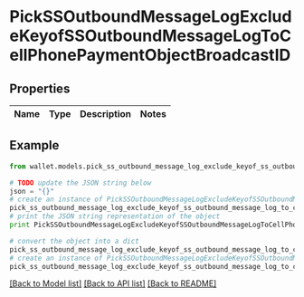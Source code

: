 # PickSSOutboundMessageLogExcludeKeyofSSOutboundMessageLogToCellPhonePaymentObjectBroadcastID


## Properties

Name | Type | Description | Notes
------------ | ------------- | ------------- | -------------

## Example

```python
from wallet.models.pick_ss_outbound_message_log_exclude_keyof_ss_outbound_message_log_to_cell_phone_payment_object_broadcast_id import PickSSOutboundMessageLogExcludeKeyofSSOutboundMessageLogToCellPhonePaymentObjectBroadcastID

# TODO update the JSON string below
json = "{}"
# create an instance of PickSSOutboundMessageLogExcludeKeyofSSOutboundMessageLogToCellPhonePaymentObjectBroadcastID from a JSON string
pick_ss_outbound_message_log_exclude_keyof_ss_outbound_message_log_to_cell_phone_payment_object_broadcast_id_instance = PickSSOutboundMessageLogExcludeKeyofSSOutboundMessageLogToCellPhonePaymentObjectBroadcastID.from_json(json)
# print the JSON string representation of the object
print PickSSOutboundMessageLogExcludeKeyofSSOutboundMessageLogToCellPhonePaymentObjectBroadcastID.to_json()

# convert the object into a dict
pick_ss_outbound_message_log_exclude_keyof_ss_outbound_message_log_to_cell_phone_payment_object_broadcast_id_dict = pick_ss_outbound_message_log_exclude_keyof_ss_outbound_message_log_to_cell_phone_payment_object_broadcast_id_instance.to_dict()
# create an instance of PickSSOutboundMessageLogExcludeKeyofSSOutboundMessageLogToCellPhonePaymentObjectBroadcastID from a dict
pick_ss_outbound_message_log_exclude_keyof_ss_outbound_message_log_to_cell_phone_payment_object_broadcast_id_form_dict = pick_ss_outbound_message_log_exclude_keyof_ss_outbound_message_log_to_cell_phone_payment_object_broadcast_id.from_dict(pick_ss_outbound_message_log_exclude_keyof_ss_outbound_message_log_to_cell_phone_payment_object_broadcast_id_dict)
```
[[Back to Model list]](../README.md#documentation-for-models) [[Back to API list]](../README.md#documentation-for-api-endpoints) [[Back to README]](../README.md)


